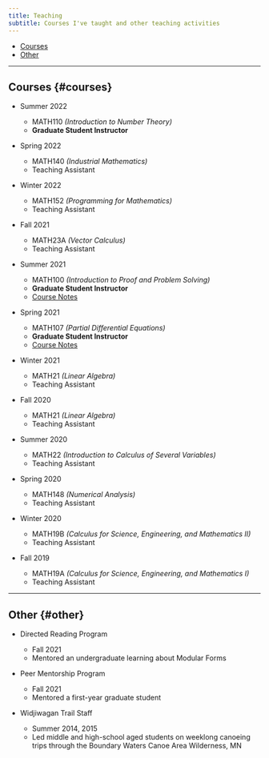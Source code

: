 ```yaml
---
title: Teaching
subtitle: Courses I've taught and other teaching activities
---
```


- [Courses](#courses)
- [Other](#other)

---

## Courses {#courses}

- Summer 2022    
  - MATH110 *(Introduction to Number Theory)*    
  - **Graduate Student Instructor**  
  
- Spring 2022    
  - MATH140 *(Industrial Mathematics)*    
  - Teaching Assistant
  
- Winter 2022
  - MATH152 *(Programming for Mathematics)*
  - Teaching Assistant
 
- Fall 2021
  - MATH23A *(Vector Calculus)*
  - Teaching Assistant
 
- Summer 2021
  - MATH100 *(Introduction to Proof and Problem Solving)*
  - **Graduate Student Instructor**
  - [Course Notes](https://redrot.github.io/assets/pdf/math100_notes.pdf)

- Spring 2021
  - MATH107 *(Partial Differential Equations)*
  - **Graduate Student Instructor**
  - [Course Notes](https://redrot.github.io/assets/pdf/pde_notes.pdf)

- Winter 2021
  - MATH21 *(Linear Algebra)*
  - Teaching Assistant

- Fall 2020
  - MATH21 *(Linear Algebra)*
  - Teaching Assistant
 
- Summer 2020
  - MATH22 *(Introduction to Calculus of Several Variables)*
  - Teaching Assistant
 
- Spring 2020
  - MATH148 *(Numerical Analysis)*
  - Teaching Assistant
 
- Winter 2020
  - MATH19B *(Calculus for Science, Engineering, and Mathematics II)*
  - Teaching Assistant

- Fall 2019 
  - MATH19A *(Calculus for Science, Engineering, and Mathematics I)*
  - Teaching Assistant

---
  
## Other {#other}

- Directed Reading Program
  - Fall 2021
  - Mentored an undergraduate learning about Modular Forms

- Peer Mentorship Program
  - Fall 2021
  - Mentored a first-year graduate student

- Widjiwagan Trail Staff
  - Summer 2014, 2015
  - Led middle and high-school aged students on weeklong canoeing trips through the Boundary Waters Canoe Area Wilderness, MN
